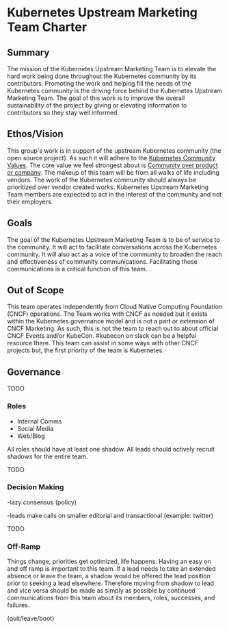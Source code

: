 # Kubernetes Upstream Marketing Team Charter

## Summary

The mission of the Kubernetes Upstream Marketing Team is to elevate the hard work being done throughout the Kubernetes community by its contributors. Promoting the work and helping fill the needs of the Kubernetes community is the driving force behind the Kubernetes Upstream Marketing Team. The goal of this work is to improve the overall sustainability of the project by giving or elevating information to contributors so they stay well informed.

## Ethos/Vision

This group's work is in support of the upstream Kubernetes community (the open source project). As such it will adhere to the [Kubernetes Community Values](/values.md#kubernetes-community-values). The core value we feel strongest about is [Community over product or company](/values.md#community-over-product-or-company). The makeup of this team will be from all walks of life including vendors. The work of the Kubernetes community should always be prioritized over vendor created works. Kubernetes Upstream Marketing Team members are expected to act in the interest of the community and not their employers.

## Goals

The goal of the Kubernetes Upstream Marketing Team is to be of service to the community. It will act to facilitate conversations across the Kubernetes community. It will also act as a voice of the community to broaden the reach and effectiveness of community communications. Facilitating those communications is a critical function of this team.

## Out of Scope

This team operates independently from Cloud Native Computing Foundation (CNCF) operations. The Team works with CNCF as needed but it exists within the Kubernetes governance model and is not a part or extension of CNCF Marketing. As such, this is not the team to reach out to about official CNCF Events and/or KubeCon. #kubecon on slack can be a helpful resource there. This team can assist in some ways with other CNCF projects but, the first priority of the team is Kubernetes.

## Governance

TODO

### Roles

* Internal Comms
* Social Media
* Web/Blog

All roles should have at least one shadow. All leads should actively recruit shadows for the entire team.

TODO

### Decision Making

-lazy consensus (policy)

-leads make calls on smaller editorial and transactional (example: twitter)

TODO

### Off-Ramp

Things change, priorities get optimized, life happens. Having an easy on and off ramp is important to this team. If a lead needs to take an extended absence or leave the team, a shadow would be offered the lead position prior to seeking a lead elsewhere. Therefore moving from shadow to lead and vice versa should be made as simply as possible by continued communications from this team about its members, roles, successes, and failures.

(quit/leave/boot)
